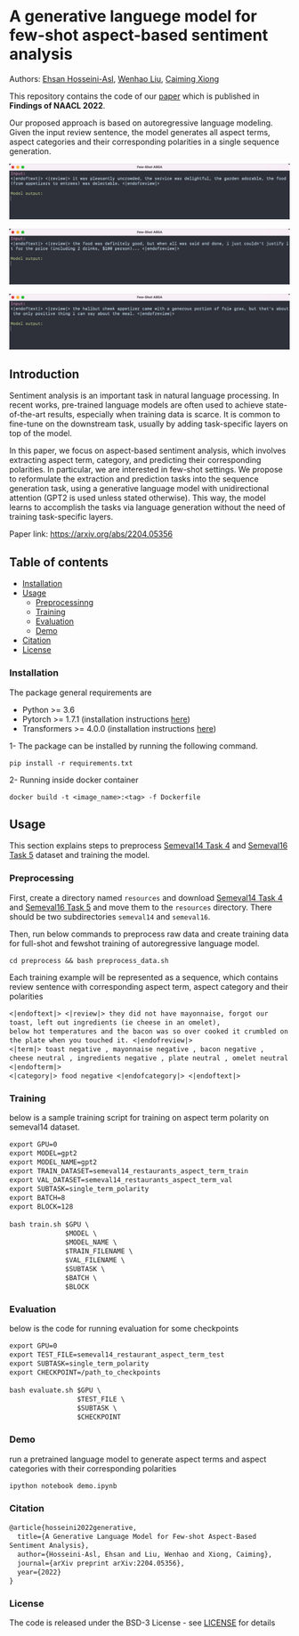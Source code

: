 # A generative languege model for few-shot aspect-based sentiment analysis
Authors: [Ehsan Hosseini-Asl](https://scholar.google.com/citations?user=I9w3ON4AAAAJ&hl=en), [Wenhao Liu](https://scholar.google.com/citations?user=BaRpQ_kAAAAJ&hl=en), [Caiming Xiong](https://scholar.google.com/citations?user=vaSdahkAAAAJ&hl=en) 


This repository contains the code of our [paper](https://arxiv.org/abs/2204.05356) which is published in 
**Findings of NAACL 2022**. 

Our proposed approach is based on autoregressive language modeling. Given the input review sentence, the model generates all aspect terms, aspect categories and their corresponding polarities in a single sequence generation.

![Example 1:,](/images/exp1.gif)

![Example 2:](/images/exp2.gif)

![Example 3:](/images/exp3.gif)


## Introduction
Sentiment analysis is an important task in natural language processing. In recent works, pre-trained language models are often used to achieve state-of-the-art results, especially when training data is scarce. It is common to fine-tune on the downstream task, usually by adding task-specific layers on top of the model. 

In this paper, we focus on aspect-based sentiment analysis, which involves extracting aspect term, category, and predicting their corresponding polarities. In particular, we are interested in few-shot settings. We propose to reformulate the extraction and prediction tasks into the sequence generation task, using a generative language model with unidirectional attention (GPT2 is used unless stated otherwise). This way, the model learns to accomplish the tasks via language generation without the need of training task-specific layers. 

Paper link: https://arxiv.org/abs/2204.05356


## Table of contents
- [Installation](#installation)
- [Usage](#usage)
    - [Preprocessinng](#preprocessing)
    - [Training](#training)
    - [Evaluation](#evaluation)
    - [Demo](#demo)
- [Citation](#citation)
- [License](#license)

### Installation

The package general requirements are

- Python >= 3.6
- Pytorch >= 1.7.1 (installation instructions [here](https://pytorch.org/))
- Transformers >= 4.0.0 (installation instructions [here](https://huggingface.co/transformers/))
 
1- The package can be installed by running the following command.  

    pip install -r requirements.txt

2- Running inside docker container

    docker build -t <image_name>:<tag> -f Dockerfile
    
## Usage
This section explains steps to preprocess [Semeval14 Task 4](https://alt.qcri.org/semeval2014/task4/index.php?id=data-and-tools) and [Semeval16 Task 5](https://alt.qcri.org/semeval2014/task4/index.php?id=data-and-tools) dataset and training the model. 

### Preprocessing 
First, create a directory named `resources` and download [Semeval14 Task 4](https://alt.qcri.org/semeval2014/task4/index.php?id=data-and-tools) and [Semeval16 Task 5](https://alt.qcri.org/semeval2014/task4/index.php?id=data-and-tools) and move them to the ```resources``` directory. There should be two subdirectories `semeval14` and `semeval16`. 

Then, run below commands to preprocess raw data and create training data for full-shot and fewshot training of autoregressive language model.


    cd preprocess && bash preprocess_data.sh

Each training example will be represented as a sequence, which contains review sentence with corresponding aspect term, aspect category and their polarities
```
<|endoftext|> <|review|> they did not have mayonnaise, forgot our toast, left out ingredients (ie cheese in an omelet), 
below hot temperatures and the bacon was so over cooked it crumbled on the plate when you touched it. <|endofreview|> 
<|term|> toast negative , mayonnaise negative , bacon negative , cheese neutral , ingredients negative , plate neutral , omelet neutral <|endofterm|> 
<|category|> food negative <|endofcategory|> <|endoftext|>
```


### Training
below is a sample training script for training on aspect term polarity on semeval14 dataset.

    export GPU=0
    export MODEL=gpt2
    export MODEL_NAME=gpt2
    export TRAIN_DATASET=semeval14_restaurants_aspect_term_train
    export VAL_DATASET=semeval14_restaurants_aspect_term_val
    export SUBTASK=single_term_polarity
    export BATCH=8
    export BLOCK=128
    
    bash train.sh $GPU \
                  $MODEL \ 
                  $MODEL_NAME \
                  $TRAIN_FILENAME \
                  $VAL_FILENAME \
                  $SUBTASK \
                  $BATCH \
                  $BLOCK 


 
### Evaluation
below is the code for running evaluation for some checkpoints
    
    
    export GPU=0
    export TEST_FILE=semeval14_restaurant_aspect_term_test
    export SUBTASK=single_term_polarity
    export CHECKPOINT=/path_to_checkpoints
    
    bash evaluate.sh $GPU \
                     $TEST_FILE \
                     $SUBTASK \
                     $CHECKPOINT
                      
        
        
         
### Demo
run a pretrained language model to generate aspect terms and aspect categories with their corresponding polarities 


    ipython notebook demo.ipynb


### Citation

```
@article{hosseini2022generative,
  title={A Generative Language Model for Few-shot Aspect-Based Sentiment Analysis},
  author={Hosseini-Asl, Ehsan and Liu, Wenhao and Xiong, Caiming},
  journal={arXiv preprint arXiv:2204.05356},
  year={2022}
}
```

### License

The code is released under the BSD-3 License - see [LICENSE](LICENSE.txt) for details

